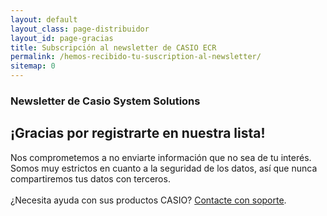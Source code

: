 ```yaml
---
layout: default
layout_class: page-distribuidor  
layout_id: page-gracias   
title: Subscripción al newsletter de CASIO ECR
permalink: /hemos-recibido-tu-suscription-al-newsletter/
sitemap: 0
---
```

<!-- Gracias Section -->
<section class="action-section g-color-white--darker g-pt-10 g-mt-90" id="partners">
	<div class="action-section-inner">
    <div class="g-max-width--770 g-margin-side-auto page-scroll text-center">
    	<i class="icon-custom icon-lg rounded-x fa fa-check"></i>
    	<h3 class="g-mb-10 g-color-white-dark">Newsletter de Casio System Solutions</h3>
      <h2 class="g-mb-20 g-color-white">¡Gracias por registrarte en nuestra lista!</h2>
      <p class="g-color-white g-mb-20 g-margin-side-auto">
      	Nos comprometemos a no enviarte información que no sea de tu interés. Somos muy estrictos en cuanto a la seguridad de los datos, así que nunca compartiremos tus datos con terceros.
				<br><br>
				¿Necesita ayuda con sus productos CASIO? <a href="">Contacte con soporte</a>. 
      </p>
    </div>
	</div>
</section>
<!-- /Gracias Section -->